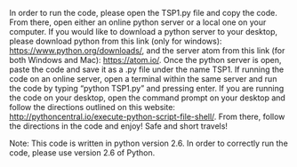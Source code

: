In order to run the code, please open the TSP1.py file and copy the code. From there, open either an online python server or a local one on your computer. If you would like to download a python server to your desktop, please download python from this link (only for windows): https://www.python.org/downloads/, and the server atom from this link (for both Windows and Mac): https://atom.io/. Once the python server is open, paste the code and save it as a .py file under the name TSP1. If running the code on an online server, open a terminal within the same server and run the code by typing “python TSP1.py” and pressing enter. If you are running the code on your desktop, open the command prompt on your desktop and follow the directions outlined on this website: http://pythoncentral.io/execute-python-script-file-shell/. From there, follow the directions in the code and enjoy! Safe and short travels!

Note: This code is written in python version 2.6. In order to correctly run the code, please use version 2.6 of Python.
